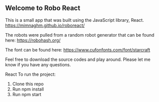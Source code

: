 ## Welcome to Robo React

This is a small app that was built using the JavaScript library, React. 
https://mimnaghm.github.io/roboreact/

The robots were pulled from a random robot generator that can be found here: 
https://robohash.org/

The font can be found here:
https://www.cufonfonts.com/font/starcraft

Feel free to download the source codes and play around. Please let me know if you have any questions.

React To run the project:

1.	Clone this repo
2.	Run npm install
3.	Run npm start
